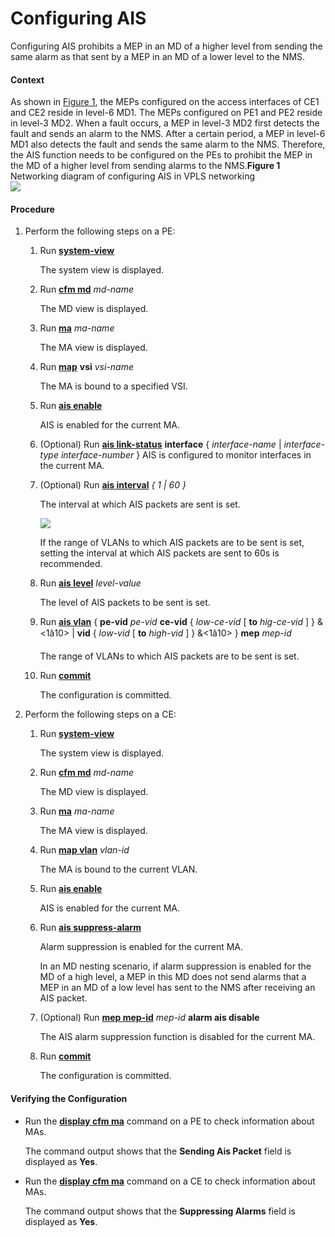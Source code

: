 Configuring AIS
===============

Configuring AIS prohibits a MEP in an MD of a higher level from sending the same alarm as that sent by a MEP in an MD of a lower level to the NMS.

#### Context

As shown in [Figure 1](#EN-US_TASK_0172362092__fig_dc_vrp_cfg_01154501), the MEPs configured on the access interfaces of CE1 and CE2 reside in level-6 MD1. The MEPs configured on PE1 and PE2 reside in level-3 MD2. When a fault occurs, a MEP in level-3 MD2 first detects the fault and sends an alarm to the NMS. After a certain period, a MEP in level-6 MD1 also detects the fault and sends the same alarm to the NMS. Therefore, the AIS function needs to be configured on the PEs to prohibit the MEP in the MD of a higher level from sending alarms to the NMS.**Figure 1** Networking diagram of configuring AIS in VPLS networking  
![](images/fig_dc_vrp_cfg_01154501.png)  



#### Procedure

1. Perform the following steps on a PE:
   
   
   1. Run [**system-view**](cmdqueryname=system-view)
      
      The system view is displayed.
   2. Run [**cfm md**](cmdqueryname=cfm+md) *md-name*
      
      The MD view is displayed.
   3. Run [**ma**](cmdqueryname=ma) *ma-name*
      
      The MA view is displayed.
   4. Run [**map**](cmdqueryname=map) **vsi** *vsi-name*
      
      The MA is bound to a specified VSI.
   5. Run [**ais enable**](cmdqueryname=ais+enable)
      
      AIS is enabled for the current MA.
   6. (Optional) Run [**ais link-status**](cmdqueryname=ais+link-status) **interface** { *interface-name* | *interface-type* *interface-number* } AIS is configured to monitor interfaces in the current MA.
   7. (Optional) Run [**ais interval**](cmdqueryname=ais+interval) *{ 1 | 60 }*
      
      The interval at which AIS packets are sent is set.
      
      ![](../../../../public_sys-resources/note_3.0-en-us.png) 
      
      If the range of VLANs to which AIS packets are to be sent is set, setting the interval at which AIS packets are sent to 60s is recommended.
   8. Run [**ais level**](cmdqueryname=ais+level) *level-value*
      
      The level of AIS packets to be sent is set.
   9. Run [**ais vlan**](cmdqueryname=ais+vlan) { **pe-vid** *pe-vid* **ce-vid** { *low-ce-vid* [ **to** *hig-ce-vid* ] } &<1â10> | **vid** { *low-vid* [ **to** *high-vid* ] } &<1â10> } **mep** *mep-id*
      
      The range of VLANs to which AIS packets are to be sent is set.
   10. Run [**commit**](cmdqueryname=commit)
       
       The configuration is committed.
2. Perform the following steps on a CE:
   
   
   1. Run [**system-view**](cmdqueryname=system-view)
      
      The system view is displayed.
   2. Run [**cfm md**](cmdqueryname=cfm+md) *md-name*
      
      The MD view is displayed.
   3. Run [**ma**](cmdqueryname=ma) *ma-name*
      
      The MA view is displayed.
   4. Run [**map vlan**](cmdqueryname=map+vlan) *vlan-id*
      
      The MA is bound to the current VLAN.
   5. Run [**ais enable**](cmdqueryname=ais+enable)
      
      AIS is enabled for the current MA.
   6. Run [**ais suppress-alarm**](cmdqueryname=ais+suppress-alarm)
      
      Alarm suppression is enabled for the current MA.
      
      In an MD nesting scenario, if alarm suppression is enabled for the MD of a high level, a MEP in this MD does not send alarms that a MEP in an MD of a low level has sent to the NMS after receiving an AIS packet.
   7. (Optional) Run [**mep mep-id**](cmdqueryname=mep+mep-id) *mep-id* **alarm ais disable**
      
      The AIS alarm suppression function is disabled for the current MA.
   8. Run [**commit**](cmdqueryname=commit)
      
      The configuration is committed.

#### Verifying the Configuration

* Run the [**display cfm ma**](cmdqueryname=display+cfm+ma) command on a PE to check information about MAs.
  
  The command output shows that the **Sending Ais Packet** field is displayed as **Yes**.
* Run the [**display cfm ma**](cmdqueryname=display+cfm+ma) command on a CE to check information about MAs.
  
  The command output shows that the **Suppressing Alarms** field is displayed as **Yes**.